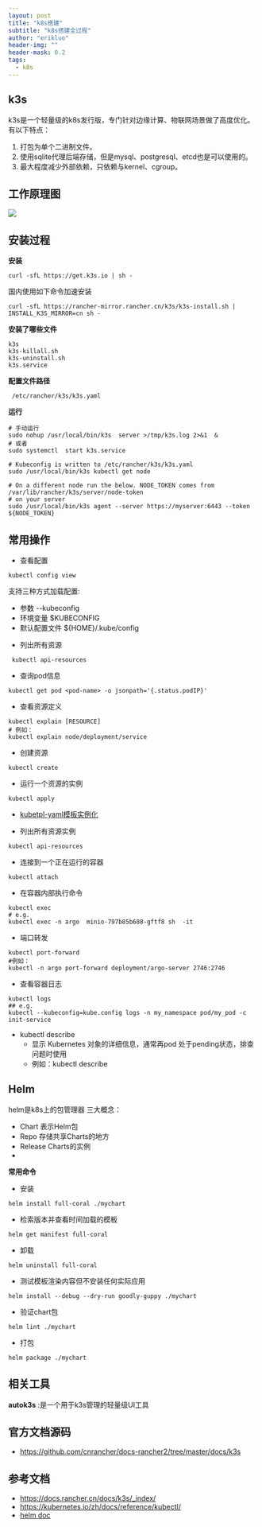 ```yaml
---
layout: post
title: "k8s搭建"
subtitle: "k8s搭建全过程"
author: "erikluo"
header-img: ""
header-mask: 0.2
tags:
  - k8s
---
```


## k3s
k3s是一个轻量级的k8s发行版，专门针对边缘计算、物联网场景做了高度优化。有以下特点：
1. 打包为单个二进制文件。
2. 使用sqlite代理后端存储，但是mysql、postgresql、etcd也是可以使用的。
3. 最大程度减少外部依赖，只依赖与kernel、cgroup。

## 工作原理图
![](https://www.rancher.cn/k3s/images/how-it-works-k3s.svg)

## 安装过程

**安装**
```
curl -sfL https://get.k3s.io | sh -
```
国内使用如下命令加速安装
```
curl -sfL https://rancher-mirror.rancher.cn/k3s/k3s-install.sh | INSTALL_K3S_MIRROR=cn sh -
```

**安装了哪些文件**
```
k3s
k3s-killall.sh 
k3s-uninstall.sh
k3s.service

```
**配置文件路径**
```
 /etc/rancher/k3s/k3s.yaml  
```

**运行**

```
# 手动运行
sudo nohup /usr/local/bin/k3s  server >/tmp/k3s.log 2>&1  &
# 或者
sudo systemctl  start k3s.service

# Kubeconfig is written to /etc/rancher/k3s/k3s.yaml
sudo /usr/local/bin/k3s kubectl get node

# On a different node run the below. NODE_TOKEN comes from /var/lib/rancher/k3s/server/node-token
# on your server
sudo /usr/local/bin/k3s agent --server https://myserver:6443 --token ${NODE_TOKEN}
```
## 常用操作
* 查看配置
```
kubectl config view
```
支持三种方式加载配置:   
- 参数 --kubeconfig
- 环境变量 $KUBECONFIG
- 默认配置文件 ${HOME}/.kube/config

* 列出所有资源
```
 kubectl api-resources
 ```
 
* 查询pod信息
```
kubectl get pod <pod-name> -o jsonpath='{.status.podIP}'
```

* 查看资源定义
```
kubectl explain [RESOURCE] 
# 例如：
kubectl explain node/deployment/service
```

* 创建资源
```
kubectl create
```

* 运行一个资源的实例
```
kubectl apply
```
- [kubetpl-yaml模板实例化](https://github.com/shyiko/kubetpl)

* 列出所有资源实例
```
kubectl api-resources
```

* 连接到一个正在运行的容器
```
kubectl attach
```

* 在容器内部执行命令
```
kubectl exec
# e.g.
kubectl exec -n argo  minio-797b85b688-gftf8 sh  -it
```

* 端口转发
```
kubectl port-forward
#例如：
kubectl -n argo port-forward deployment/argo-server 2746:2746
```

* 查看容器日志
```
kubectl logs
## e.g.
kubectl --kubeconfig=kube.config logs -n my_namespace pod/my_pod -c init-service
```
* kubectl describe
    - 显示 Kubernetes 对象的详细信息，通常再pod 处于pending状态，排查问题时使用
    - 例如：kubectl describe 

## Helm
helm是k8s上的包管理器
三大概念：
- Chart 表示Helm包
- Repo 存储共享Charts的地方
- Release Charts的实例
- 
**常用命令**

- 安装
```
helm install full-coral ./mychart
```

- 检索版本并查看时间加载的模板
```
helm get manifest full-coral
```

- 卸载
```
helm uninstall full-coral
```

- 测试模板渲染内容但不安装任何实际应用
```
helm install --debug --dry-run goodly-guppy ./mychart
```

- 验证chart包
```
helm lint ./mychart
```

- 打包
```
helm package ./mychart
```


## 相关工具
**autok3s** :是一个用于k3s管理的轻量级UI工具

## 官方文档源码
- <https://github.com/cnrancher/docs-rancher2/tree/master/docs/k3s>

## 参考文档
- <https://docs.rancher.cn/docs/k3s/_index/> 
- <https://kubernetes.io/zh/docs/reference/kubectl/> 
- [helm doc](https://helm.sh/zh/docs/)


